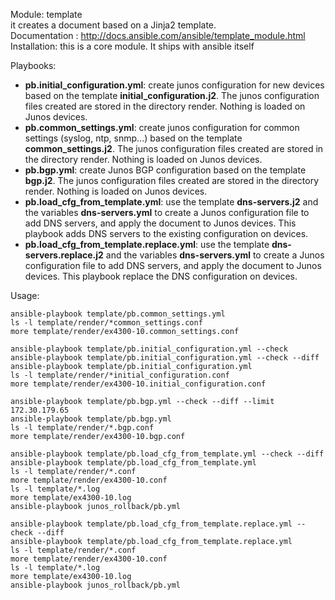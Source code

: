 Module: template   
it creates a document based on a Jinja2 template.  
Documentation : http://docs.ansible.com/ansible/template_module.html  
Installation: this is a core module. It ships with ansible itself  

Playbooks:  
- **pb.initial_configuration.yml**: create junos configuration for new devices based on the template **initial_configuration.j2**. The junos configuration files created are stored in the directory render. Nothing is loaded on Junos devices.  
- **pb.common_settings.yml**: create junos configuration for common settings (syslog, ntp, snmp...) based on the template **common_settings.j2**. The junos configuration files created are stored in the directory render. Nothing is loaded on Junos devices.  
- **pb.bgp.yml**: create Junos BGP configuration based on the template **bgp.j2**. The junos configuration files created are stored in the directory render. Nothing is loaded on Junos devices.  
- **pb.load_cfg_from_template.yml**: use the template **dns-servers.j2** and the variables **dns-servers.yml** to create a Junos configuration file to add DNS servers, and apply the document to Junos devices. This playbook adds DNS servers to the existing configuration on devices. 
- **pb.load_cfg_from_template.replace.yml**: use the template **dns-servers.replace.j2** and the variables **dns-servers.yml** to create a Junos configuration file to add DNS servers, and apply the document to Junos devices. This playbook replace the DNS configuration on devices. 

Usage:   
```
ansible-playbook template/pb.common_settings.yml
ls -l template/render/*common_settings.conf
more template/render/ex4300-10.common_settings.conf

ansible-playbook template/pb.initial_configuration.yml --check
ansible-playbook template/pb.initial_configuration.yml --check --diff
ansible-playbook template/pb.initial_configuration.yml
ls -l template/render/*initial_configuration.conf
more template/render/ex4300-10.initial_configuration.conf

ansible-playbook template/pb.bgp.yml --check --diff --limit 172.30.179.65
ansible-playbook template/pb.bgp.yml
ls -l template/render/*.bgp.conf
more template/render/ex4300-10.bgp.conf

ansible-playbook template/pb.load_cfg_from_template.yml --check --diff
ansible-playbook template/pb.load_cfg_from_template.yml
ls -l template/render/*.conf
more template/render/ex4300-10.conf
ls -l template/*.log
more template/ex4300-10.log
ansible-playbook junos_rollback/pb.yml

ansible-playbook template/pb.load_cfg_from_template.replace.yml --check --diff
ansible-playbook template/pb.load_cfg_from_template.replace.yml
ls -l template/render/*.conf
more template/render/ex4300-10.conf
ls -l template/*.log
more template/ex4300-10.log
ansible-playbook junos_rollback/pb.yml
```
